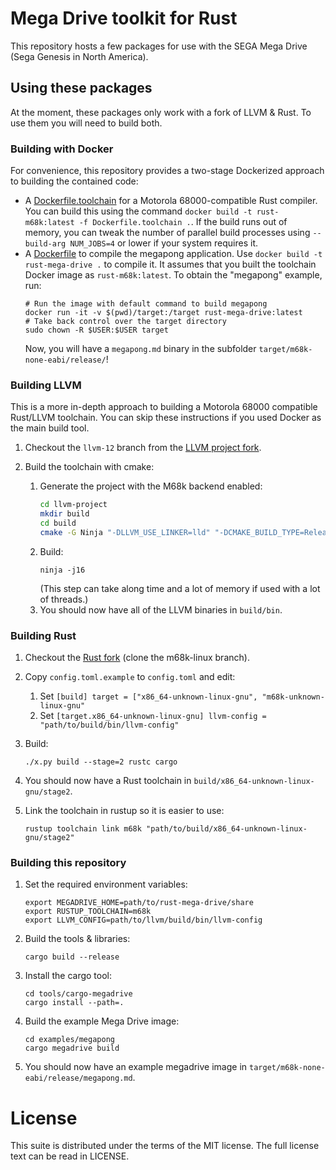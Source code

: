 # Mega Drive toolkit for Rust

This repository hosts a few packages for use with the SEGA Mega Drive (Sega
Genesis in North America).

## Using these packages
At the moment, these packages only work with a fork of LLVM & Rust. To use them
you will need to build both.

### Building with Docker
For convenience, this repository provides a two-stage Dockerized approach to building the contained code:
- A [Dockerfile.toolchain](Dockerfile.toolchain) for a Motorola 68000-compatible Rust compiler. You can build this using
  the command `docker build -t rust-m68k:latest -f Dockerfile.toolchain .`. If the build runs out of memory, you can
  tweak the number of parallel build processes using `--build-arg NUM_JOBS=4` or lower if your system requires it.
- A [Dockerfile](Dockerfile) to compile the megapong application. Use `docker build -t rust-mega-drive .` to compile it.
  It assumes that you built the toolchain Docker image as `rust-m68k:latest`. To obtain the "megapong" example, run:
  ```shell
  # Run the image with default command to build megapong
  docker run -it -v $(pwd)/target:/target rust-mega-drive:latest
  # Take back control over the target directory
  sudo chown -R $USER:$USER target 
  ```
  Now, you will have a `megapong.md` binary in the subfolder `target/m68k-none-eabi/release/`!

### Building LLVM
This is a more in-depth approach to building a Motorola 68000 compatible Rust/LLVM toolchain. You can skip these 
instructions if you used Docker as the main build tool.
1. Checkout the `llvm-12` branch from the
[LLVM project fork](https://github.com/ricky26/llvm-project).
  
2. Build the toolchain with cmake:
    1. Generate the project with the M68k backend enabled:
       ```bash
       cd llvm-project
       mkdir build
       cd build
       cmake -G Ninja "-DLLVM_USE_LINKER=lld" "-DCMAKE_BUILD_TYPE=Release" "-DLLVM_ENABLE_ASSERTIONS=ON" "-DLLVM_PARALLEL_LINK_JOBS=1" "-DLLVM_TARGETS_TO_BUILD=X86" "-DLLVM_EXPERIMENTAL_TARGETS_TO_BUILD=M68k" "-DLLVM_ENABLE_PROJECTS=clang;lld" ..
       ```
    2. Build:
       ```
       ninja -j16
       ```
       (This step can take along time and a lot of memory if used with a lot of threads.)
    3. You should now have all of the LLVM binaries in `build/bin`.
    
### Building Rust
1. Checkout the [Rust fork](https://github.com/ricky26/rust) (clone the
   m68k-linux branch).
   
2. Copy `config.toml.example` to `config.toml` and edit:
    1. Set `[build] target = ["x86_64-unknown-linux-gnu", "m68k-unknown-linux-gnu"`
    2. Set `[target.x86_64-unknown-linux-gnu] llvm-config = "path/to/build/bin/llvm-config"`
    
3. Build:
    ```
    ./x.py build --stage=2 rustc cargo
    ```
4. You should now have a Rust toolchain in `build/x86_64-unknown-linux-gnu/stage2`.
5. Link the toolchain in rustup so it is easier to use:
    ```
    rustup toolchain link m68k "path/to/build/x86_64-unknown-linux-gnu/stage2"
    ```

### Building this repository
1. Set the required environment variables:
    ```
    export MEGADRIVE_HOME=path/to/rust-mega-drive/share
    export RUSTUP_TOOLCHAIN=m68k
    export LLVM_CONFIG=path/to/llvm/build/bin/llvm-config
    ```
2. Build the tools & libraries:
    ```
    cargo build --release
    ```
3. Install the cargo tool:
    ```
    cd tools/cargo-megadrive
    cargo install --path=.
    ```
4. Build the example Mega Drive image:
    ```
    cd examples/megapong
    cargo megadrive build
    ```
5. You should now have an example megadrive image in
    `target/m68k-none-eabi/release/megapong.md`.
   
# License
This suite is distributed under the terms of the MIT license. The full license
text can be read in LICENSE.
